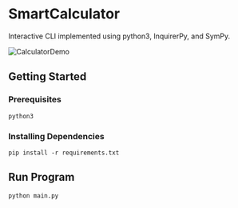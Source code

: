 # SmartCalculator

Interactive CLI implemented using python3, InquirerPy, and SymPy.

![CalculatorDemo](./assets/CalculatoreDemo.png)

## Getting Started

### Prerequisites
```
python3
```

### Installing Dependencies
```
pip install -r requirements.txt
```

## Run Program
```
python main.py
```

